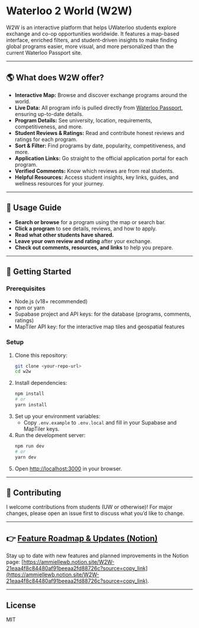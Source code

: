 # Waterloo 2 World (W2W)

W2W is an interactive platform that helps UWaterloo students explore exchange and co-op opportunities worldwide. It features a map-based interface, enriched filters, and student-driven insights to make finding global programs easier, more visual, and more personalized than the current Waterloo Passport site.

---

## 🌎 What does W2W offer?

- **Interactive Map:** Browse and discover exchange programs around the world.
- **Live Data:** All program info is pulled directly from [Waterloo Passport](https://uwaterloo-horizons.symplicity.com/), ensuring up-to-date details.
- **Program Details:** See university, location, requirements, competitiveness, and more.
- **Student Reviews & Ratings:** Read and contribute honest reviews and ratings for each program.
- **Sort & Filter:** Find programs by date, popularity, competitiveness, and more.
- **Application Links:** Go straight to the official application portal for each program.
- **Verified Comments:** Know which reviews are from real students.
- **Helpful Resources:** Access student insights, key links, guides, and wellness 
resources for your journey.

---

## 📝 Usage Guide

- **Search or browse** for a program using the map or search bar.
- **Click a program** to see details, reviews, and how to apply.
- **Read what other students have shared.**
- **Leave your own review and rating** after your exchange.
- **Check out comments, resources, and links** to help you prepare.

---

## 🚀 Getting Started

### Prerequisites
- Node.js (v18+ recommended)
- npm or yarn
- Supabase project and API keys: for the database (programs, comments, ratings)
- MapTiler API key: for the interactive map tiles and geospatial features

### Setup
1. Clone this repository:
   ```bash
   git clone <your-repo-url>
   cd w2w
   ```
2. Install dependencies:
   ```bash
   npm install
   # or
   yarn install
   ```
3. Set up your environment variables:
   - Copy `.env.example` to `.env.local` and fill in your Supabase and MapTiler keys.
4. Run the development server:
   ```bash
   npm run dev
   # or
   yarn dev
   ```
5. Open [http://localhost:3000](http://localhost:3000) in your browser.

---


## 🤝 Contributing

I welcome contributions from students (UW or otherwise)!
For major changes, please open an issue first to discuss what you’d like to change.

---

## 👉 [Feature Roadmap & Updates (Notion)](https://ammiellewb.notion.site/W2W-21eaa4f8c84480af91beeaa2fd88726c?source=copy_link)

Stay up to date with new features and planned improvements in the Notion page: [https://ammiellewb.notion.site/W2W-21eaa4f8c84480af91beeaa2fd88726c?source=copy_link](https://ammiellewb.notion.site/W2W-21eaa4f8c84480af91beeaa2fd88726c?source=copy_link).

---

## License

MIT
